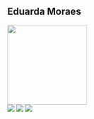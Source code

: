 ## Eduarda Moraes

<div>
<a href="https://github.com/moraeseduardaa/github-readme-stats">
  <img height=180 align="center" src="https://github-readme-stats.vercel.app/api?username=moraeseduardaa&show_icons=true&theme=dracula&include_all_commits=true&count_private=true" />
</a>
</div>

<div>
  <a href="https://instagram.com/mo_xduda" target="_blank"><img src="https://img.shields.io/badge/-Instagram-%23E4405F?style=for-the-badge&logo=instagram&logoColor=white" target="_blank"></a>
   <a href = "mailto:moraeseduarda72@gmail.com"><img src="https://img.shields.io/badge/-Gmail-%23333?style=for-the-badge&logo=gmail&logoColor=white" target="_blank"></a>
 <a href="https://www.linkedin.com/in/eduarda-moraes-286602227" target="_blank"><img src="https://img.shields.io/badge/-LinkedIn-%230077B5?style=for-the-badge&logo=linkedin&logoColor=white" target="_blank"></a> 
</div>
